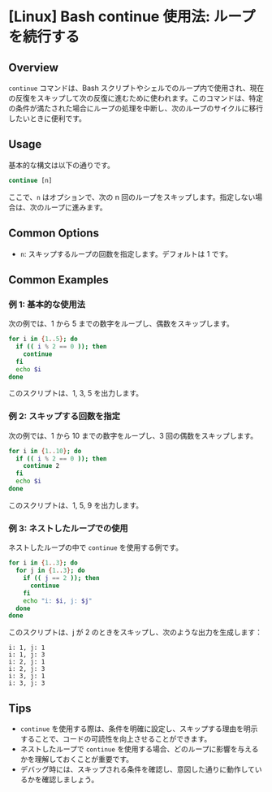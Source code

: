 # [Linux] Bash continue 使用法: ループを続行する

## Overview
`continue` コマンドは、Bash スクリプトやシェルでのループ内で使用され、現在の反復をスキップして次の反復に進むために使われます。このコマンドは、特定の条件が満たされた場合にループの処理を中断し、次のループのサイクルに移行したいときに便利です。

## Usage
基本的な構文は以下の通りです。

```bash
continue [n]
```

ここで、`n` はオプションで、次の n 回のループをスキップします。指定しない場合は、次のループに進みます。

## Common Options
- `n`: スキップするループの回数を指定します。デフォルトは 1 です。

## Common Examples

### 例 1: 基本的な使用法
次の例では、1 から 5 までの数字をループし、偶数をスキップします。

```bash
for i in {1..5}; do
  if (( i % 2 == 0 )); then
    continue
  fi
  echo $i
done
```
このスクリプトは、1, 3, 5 を出力します。

### 例 2: スキップする回数を指定
次の例では、1 から 10 までの数字をループし、3 回の偶数をスキップします。

```bash
for i in {1..10}; do
  if (( i % 2 == 0 )); then
    continue 2
  fi
  echo $i
done
```
このスクリプトは、1, 5, 9 を出力します。

### 例 3: ネストしたループでの使用
ネストしたループの中で `continue` を使用する例です。

```bash
for i in {1..3}; do
  for j in {1..3}; do
    if (( j == 2 )); then
      continue
    fi
    echo "i: $i, j: $j"
  done
done
```
このスクリプトは、j が 2 のときをスキップし、次のような出力を生成します：
```
i: 1, j: 1
i: 1, j: 3
i: 2, j: 1
i: 2, j: 3
i: 3, j: 1
i: 3, j: 3
```

## Tips
- `continue` を使用する際は、条件を明確に設定し、スキップする理由を明示することで、コードの可読性を向上させることができます。
- ネストしたループで `continue` を使用する場合、どのループに影響を与えるかを理解しておくことが重要です。
- デバッグ時には、スキップされる条件を確認し、意図した通りに動作しているかを確認しましょう。